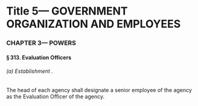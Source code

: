 
# Title 5— GOVERNMENT ORGANIZATION AND EMPLOYEES
### CHAPTER 3— POWERS
#### § 313. Evaluation Officers
###### (a) Establishment .

The head of each agency shall designate a senior employee of the agency as the Evaluation Officer of the agency.
